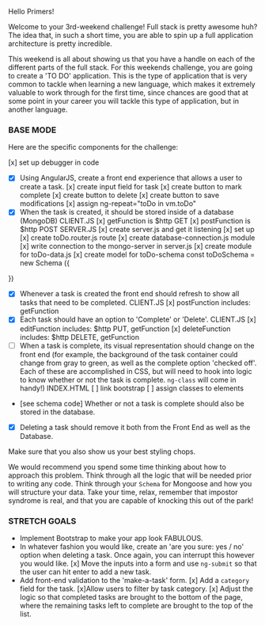 
Hello Primers!

Welcome to your 3rd-weekend challenge!
Full stack is pretty awesome huh? The idea that, in such a short time, you are able to spin up a full application architecture is pretty incredible. 

This weekend is all about showing us that you have a handle on each of the different parts of the full stack. For this weekends challenge, you are going to create a 'TO DO' application. This is the type of application that is very common to tackle when learning a new language, which makes it extremely valuable to work through for the first time, since chances are good that at some point in your career you will tackle this type of application, but in another language.



### BASE MODE
Here are the specific components for the challenge:

[x] set up debugger in code
* [x] Using AngularJS, create a front end experience that allows a user to create a task.
[x] create input field for task
[x] create button to mark complete
[x] create button to delete
[x] create button to save modifications
[x] assign ng-repeat="toDo in vm.toDo"
* [x] When the task is created, it should be stored inside of a database (MongoDB)
CLIENT.JS
[x] getFunction is $http GET
[x] postFunction is $http POST
SERVER.JS
[x] create server.js and get it listening
[x] set up
[x] create toDo.router.js route
[x] create database-connection.js module
[x] write connection to the mongo-server in server.js
[x] create module for toDo-data.js
[x] create model for toDo-schema
const toDoSchema = new Schema ({

})
* [x] Whenever a task is created the front end should refresh to show all tasks that need to be completed.
CLIENT.JS
[x] postFunction includes: getFunction
* [x] Each task should have an option to 'Complete' or 'Delete'.
CLIENT.JS
[x] editFunction includes: $http PUT, getFunction
[x] deleteFunction includes: $http DELETE, getFunction
* [ ] When a task is complete, its visual representation should change on the front end (for example, the background of the task container could change from gray to green, as well as the complete option 'checked off'. Each of these are accomplished in CSS, but will need to hook into logic to know whether or not the task is complete. `ng-class` will come in handy!)
INDEX.HTML
[ ] link bootstrap
[ ] assign classes to elements
* [see schema code] Whether or not a task is complete should also be stored in the database.
* [x] Deleting a task should remove it both from the Front End as well as the Database.

Make sure that you also show us your best styling chops.

We would recommend you spend some time thinking about how to approach this problem. Think through all the logic that will be needed prior to writing any code. Think through your `Schema` for Mongoose and how you will structure your data. Take your time, relax, remember that impostor syndrome is real, and that you are capable of knocking this out of the park!

### STRETCH GOALS

- Implement Bootstrap to make your app look FABULOUS.
- In whatever fashion you would like, create an 'are you sure: yes / no' option when deleting a task. Once again, you can interrupt this however you would like.
[x] Move the inputs into a form and use `ng-submit` so that the user can hit enter to add a new task.
- Add front-end validation to the 'make-a-task' form.
[x] Add a `category` field for the task. 
[x]Allow users to filter by task category. 
[x] Adjust the logic so that completed tasks are brought to the bottom of the page, where the remaining tasks left to complete are brought to the top of the list.
